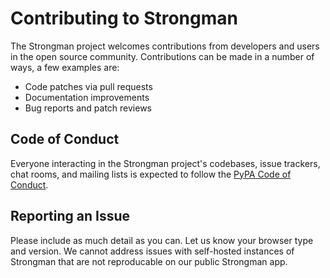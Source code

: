 # Contributing to Strongman

The Strongman project welcomes contributions from developers and
users in the open source community. Contributions can be made in a number of
ways, a few examples are:

- Code patches via pull requests
- Documentation improvements
- Bug reports and patch reviews

## Code of Conduct

Everyone interacting in the Strongman project's codebases, issue trackers, chat
rooms, and mailing lists is expected to follow the [PyPA Code of Conduct].

## Reporting an Issue

Please include as much detail as you can. Let us know your browser type and version. We cannot address issues with self-hosted instances of Strongman that are not reproducable on our public Strongman app.

[PyPA Code of Conduct]: https://www.pypa.io/en/latest/code-of-conduct/
